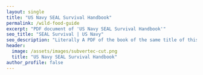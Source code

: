 ```yaml
---
layout: single
title: "US Navy SEAL Survival Handbook"
permalink: /wild-food-guide
excerpt: "PDF document of 'US Navy SEAL Survival Handbook'"
seo_title: "SEAL Survival | US Navy"
seo_description: "Literally A PDF of the book of the same title of this page"
header:
  image: /assets/images/subvertec-cut.png
  title: "US Navy SEAL Survival Handbook"
author_profile: false
---
```


<object data="assets\documents\The US Navy SEAL Survival Handbook.pdf" width="1000" height="1000" type='application/pdf'></object>